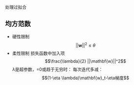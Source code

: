 处理过拟合
## 均方范数
- 硬性限制
$$||\mathbf{w}||^2\leq \theta$$
- 柔性限制
    损失函数中加入项$$\frac{\lambda}{2} ||\mathbf{w}||^2$$
    $\lambda$是超参数，=0或趋于无穷时：
    每次迭代多减：
    $$(1-\eta \lambda)\mathbf{w}_t-\eta梯度$$
    
    